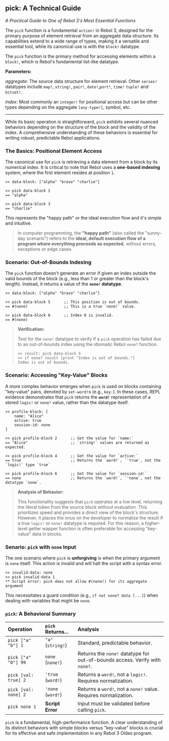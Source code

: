 ## pick: A Technical Guide

*A Practical Guide to One of Rebol 3's Most Essential Functions*

The `pick` function is a fundamental `action!` in Rebol 3, designed for the primary purpose of element retrieval from an aggregate data structure.  Its capabilities extend to a wide range of types, making it a versatile and essential tool, while its canonical use is with the `block!` datatype.

The `pick` function is the primary method for accessing elements within a `block!`, which is Rebol's fundamental list-like datatype.

**Parameters:**

_aggregate_: The source data structure for element retrieval. Other `series!` datatypes include `map!`, `string!`, `pair!`, `date!`,`port!`, `time!` `tuple!` and `bitset!`.

_index_: Most commonly an `integer!` for positional access but can be other types depending on the aggregate `[any-type!]`, symbol, etc.

---
While its basic operation is straightforward, `pick` exhibits several nuanced behaviors depending on the structure of the block and the validity of the index.
A comprehensive understanding of these behaviors is essential for writing robust, predictable Rebol applications.

### The Basics: Positional Element Access

The canonical use for `pick` is retrieving a data element from a block by its numerical index. It is critical to note that Rebol uses a **one-based indexing** system, where the first element resides at position `1`.

```rebol
>> data-block: ["alpha" "bravo" "charlie"]

>> pick data-block 1
== "alpha"

>> pick data-block 3
== "charlie"
```
This represents the "happy path" or the ideal execution flow and it's simple and intuitive.
> In computer programming, the **"happy path"** (also called the "sunny-day scenario") refers to the **ideal, default execution flow of a program where everything proceeds as expected**, without errors, exceptions or edge cases.

### Scenario: Out-of-Bounds Indexing

The `pick` function doesn't generate an error if given an index outside the valid bounds of the block (e.g., less than 1 or greater than the block's length).
Instead, it returns a value of the **`none!` datatype**.

```rebol
>> data-block: ["alpha" "bravo" "charlie"]

>> pick data-block 5      ;; This position is out of bounds.
== #(none)                ;; This is a true `none!` value.

>> pick data-block 0      ;; Index 0 is invalid.
== #(none)
```

> **Verification:**
>
> Test for the `none!` datatype to verify if a `pick` operation has failed due to an out-of-bounds index using the idiomatic Rebol `none?` function.
> ```rebol
> >> result: pick data-block 5
> >> if none? result [print "Index is out of bounds."]
> Index is out of bounds.
> ```

### Scenario: Accessing "Key-Value" Blocks

A more complex behavior emerges when `pick` is used on blocks containing "key-value" pairs, denoted by `set-word!`s (e.g., `key:`).
In these cases, REPL evidence demonstrates that `pick` returns the **`word!`** representation of a stored `logic!` or `none!` value, rather than the datatype itself.

```rebol
>> profile-block: [
    name: "Alice"
    active: true
    session-id: none
]

>> pick profile-block 2      ;; Get the value for `name:`
== "Alice"                   ;; `string!` values are returned as expected.

>> pick profile-block 4      ;; Get the value for `active:`
== true                      ;; Returns the `word!`, `'true`, not the `logic!` type `true`

>> pick profile-block 6      ;; Get the value for `session-id:`
== none                      ;; Returns the `word!`, `'none`, not the datatype `none`.
```

> **Analysis of Behavior:**
>
> This functionality suggests that `pick` operates at a low level, returning the literal token from the source block without evaluation. This prioritizes speed and provides a direct view of the block's structure. However, it places the onus on the developer to normalize the result if a true `logic!` or `none!` datatype is required.  For this reason, a higher-level getter wapper function is often preferable for accessing "key-value" data in blocks.

### Senario: `pick` with `none` Input

The one scenario where `pick` is **unforgiving** is when the primary argument is `none` itself. This action is invalid and will halt the script with a syntax error.

```rebol
>> invalid-data: none
>> pick invalid-data 1
** Script error: pick does not allow #(none!) for its aggregate argument
```
This necessitates a guard condition (e.g., `if not none? data [...]`) when dealing with variables that might be `none`.

### `pick`: A Behavioral Summary

| Operation | `pick` Returns... | Analysis |
| :--- | :--- | :--- |
| `pick ["a" "b"] 1` | `"a"` (`string!`) | Standard, predictable behavior. |
| `pick ["a" "b"] 99` | `none` (`none!`) | Returns the `none!` datatype for out-of-bounds access. Verify with `none?`. |
| `pick [val: true] 2` | `'true` (`word!`) | Returns a `word!`, not a `logic!`. Requires normalization. |
| `pick [val: none] 2` | `'none` (`word!`) | Returns a `word!`, not a `none!` value. Requires normalization. |
| `pick none 1` | **Script Error** | Input must be validated before calling `pick`. |

`pick` is a fundamental, high-performance function. A clear understanding of its distinct behaviors with simple blocks versus "key-value" blocks is crucial for its effective and safe implementation in any Rebol 3 Oldes program.
